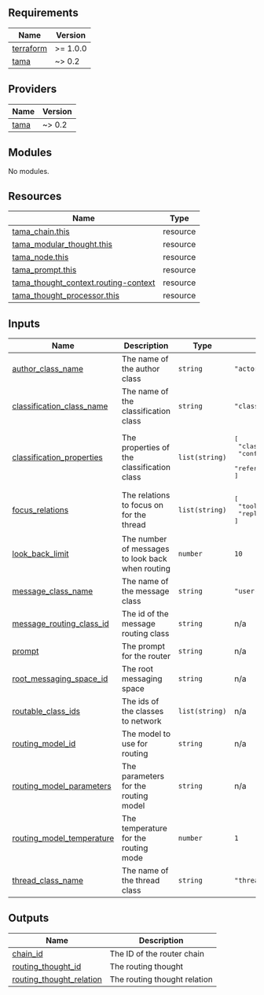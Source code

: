 <!-- BEGIN_TF_DOCS -->
## Requirements

| Name | Version |
|------|---------|
| <a name="requirement_terraform"></a> [terraform](#requirement\_terraform) | >= 1.0.0 |
| <a name="requirement_tama"></a> [tama](#requirement\_tama) | ~> 0.2 |

## Providers

| Name | Version |
|------|---------|
| <a name="provider_tama"></a> [tama](#provider\_tama) | ~> 0.2 |

## Modules

No modules.

## Resources

| Name | Type |
|------|------|
| [tama_chain.this](https://registry.terraform.io/providers/upmaru/tama/latest/docs/resources/chain) | resource |
| [tama_modular_thought.this](https://registry.terraform.io/providers/upmaru/tama/latest/docs/resources/modular_thought) | resource |
| [tama_node.this](https://registry.terraform.io/providers/upmaru/tama/latest/docs/resources/node) | resource |
| [tama_prompt.this](https://registry.terraform.io/providers/upmaru/tama/latest/docs/resources/prompt) | resource |
| [tama_thought_context.routing-context](https://registry.terraform.io/providers/upmaru/tama/latest/docs/resources/thought_context) | resource |
| [tama_thought_processor.this](https://registry.terraform.io/providers/upmaru/tama/latest/docs/resources/thought_processor) | resource |

## Inputs

| Name | Description | Type | Default | Required |
|------|-------------|------|---------|:--------:|
| <a name="input_author_class_name"></a> [author\_class\_name](#input\_author\_class\_name) | The name of the author class | `string` | `"actor"` | no |
| <a name="input_classification_class_name"></a> [classification\_class\_name](#input\_classification\_class\_name) | The name of the classification class | `string` | `"class"` | no |
| <a name="input_classification_properties"></a> [classification\_properties](#input\_classification\_properties) | The properties of the classification class | `list(string)` | <pre>[<br>  "class",<br>  "confidence",<br>  "referenced_tool_call_ids"<br>]</pre> | no |
| <a name="input_focus_relations"></a> [focus\_relations](#input\_focus\_relations) | The relations to focus on for the thread | `list(string)` | <pre>[<br>  "tooling",<br>  "reply"<br>]</pre> | no |
| <a name="input_look_back_limit"></a> [look\_back\_limit](#input\_look\_back\_limit) | The number of messages to look back when routing | `number` | `10` | no |
| <a name="input_message_class_name"></a> [message\_class\_name](#input\_message\_class\_name) | The name of the message class | `string` | `"user-message"` | no |
| <a name="input_message_routing_class_id"></a> [message\_routing\_class\_id](#input\_message\_routing\_class\_id) | The id of the message routing class | `string` | n/a | yes |
| <a name="input_prompt"></a> [prompt](#input\_prompt) | The prompt for the router | `string` | n/a | yes |
| <a name="input_root_messaging_space_id"></a> [root\_messaging\_space\_id](#input\_root\_messaging\_space\_id) | The root messaging space | `string` | n/a | yes |
| <a name="input_routable_class_ids"></a> [routable\_class\_ids](#input\_routable\_class\_ids) | The ids of the classes to network | `list(string)` | n/a | yes |
| <a name="input_routing_model_id"></a> [routing\_model\_id](#input\_routing\_model\_id) | The model to use for routing | `string` | n/a | yes |
| <a name="input_routing_model_parameters"></a> [routing\_model\_parameters](#input\_routing\_model\_parameters) | The parameters for the routing model | `string` | n/a | yes |
| <a name="input_routing_model_temperature"></a> [routing\_model\_temperature](#input\_routing\_model\_temperature) | The temperature for the routing mode | `number` | `1` | no |
| <a name="input_thread_class_name"></a> [thread\_class\_name](#input\_thread\_class\_name) | The name of the thread class | `string` | `"thread"` | no |

## Outputs

| Name | Description |
|------|-------------|
| <a name="output_chain_id"></a> [chain\_id](#output\_chain\_id) | The ID of the router chain |
| <a name="output_routing_thought_id"></a> [routing\_thought\_id](#output\_routing\_thought\_id) | The routing thought |
| <a name="output_routing_thought_relation"></a> [routing\_thought\_relation](#output\_routing\_thought\_relation) | The routing thought relation |
<!-- END_TF_DOCS -->